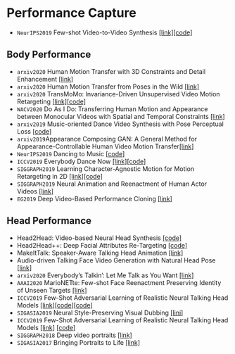# Performance Capture
* `NeurIPS2019` Few-shot Video-to-Video Synthesis [[link]](https://nvlabs.github.io/few-shot-vid2vid/)[[code]](https://github.com/NVlabs/few-shot-vid2vid)

## Body Performance
* `arxiv2020`  Human Motion Transfer with 3D Constraints and Detail Enhancement [[link]](https://arxiv.org/abs/2003.13510)
* `arxiv2020` Human Motion Transfer from Poses in the Wild [[link]](https://arxiv.org/pdf/2004.03142v1.pdf)
* `arxiv2020` TransMoMo: Invariance-Driven Unsupervised Video Motion Retargeting [[link]](https://arxiv.org/pdf/2003.14401.pdf)[[code]]()
* `WACV2020` Do As I Do: Transferring Human Motion and Appearance between Monocular Videos with Spatial and Temporal Constraints [[link]]( https://arxiv.org/pdf/2001.02606v1.pdf)
* `arxiv2019` Music-oriented Dance Video Synthesis with Pose Perceptual Loss [[code]](https://github.com/xrenaa/Music-Dance-Video-Synthesis)
* `arxiv2019`Appearance Composing GAN: A General Method for Appearance-Controllable Human Video Motion Transfer[[link]](https://arxiv.org/pdf/1911.10672.pdf)
* `NeurIPS2019` Dancing to Music [[code]](https://github.com/NVlabs/Dancing2Music)
* `ICCV2019` Everybody Dance Now [[link]](https://carolineec.github.io/everybody_dance_now/)[[code]](https://carolineec.github.io/everybody_dance_now/#code)
* `SIGGRAPH2019` Learning Character-Agnostic Motion for Motion Retargeting in 2D [[link]](https://motionretargeting2d.github.io/)[[code]](https://github.com/ChrisWu1997/2D-Motion-Retargeting)
* `SIGGRAPH2019` Neural Animation and Reenactment of Human Actor Videos [[link]](http://gvv.mpi-inf.mpg.de/projects/wxu/HumanReenactment/)
* `EG2019` Deep Video-Based Performance Cloning [[link]](https://arxiv.org/abs/1808.06847)

## Head Performance
* Head2Head: Video-based Neural Head Synthesis [[code]](https://github.com/michaildoukas/head2head)
* Head2Head++: Deep Facial Attributes Re-Targeting [[code]](https://github.com/michaildoukas/head2head)
* MakeItTalk: Speaker-Aware Talking Head Animation [[link]](https://people.umass.edu/~yangzhou/)
* Audio-driven Talking Face Video Generation with Natural Head Pose [[link]](https://arxiv.org/pdf/2002.10137v1.pdf)
* `arxiv2020` Everybody’s Talkin’: Let Me Talk as You Want [[link]](https://wywu.github.io/projects/EBT/EBT.html)
* `AAAI2020` MarioNETte: Few-shot Face Reenactment Preserving Identity of Unseen Targets [[link]](https://hyperconnect.github.io/MarioNETte/)
* `ICCV2019` Few-Shot Adversarial Learning of Realistic Neural Talking Head Models [[link]](https://arxiv.org/abs/1905.08233v1)[[code]](https://github.com/grey-eye/talking-heads)[[code]](https://github.com/vincent-thevenin/Realistic-Neural-Talking-Head-Models)
* `SIGASIA2019` Neural Style-Preserving Visual Dubbing [[lini]](http://gvv.mpi-inf.mpg.de/projects/StyleDub/)
* `ICCV2019` Few-Shot Adversarial Learning of Realistic Neural Talking Head Models [[link]](https://arxiv.org/pdf/1905.08233v2.pdf) [[code]](https://github.com/vincent-thevenin/Realistic-Neural-Talking-Head-Models)
* `SIGGRAPH2018` Deep video portraits [[link]](https://gvv.mpi-inf.mpg.de/projects/DeepVideoPortraits/)
* `SIGASIA2017` Bringing Portraits to Life [[link]](http://cs.tau.ac.il/~averbuch1/portraitslife/index.htm)

